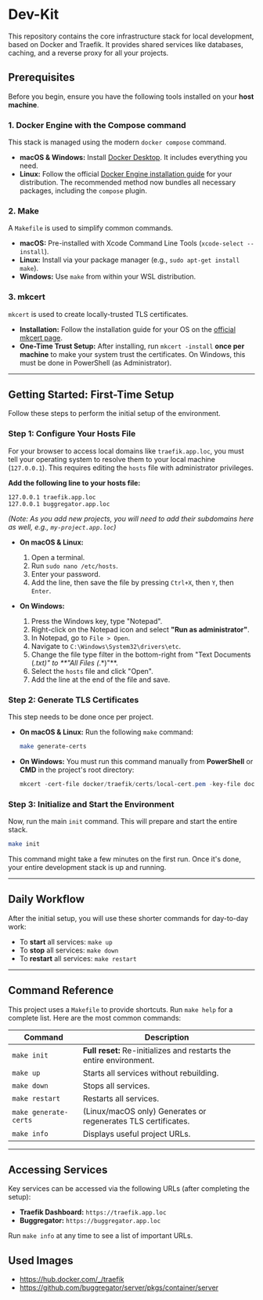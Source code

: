 # Dev-Kit

This repository contains the core infrastructure stack for local development, based on Docker and Traefik. It provides shared services like databases, caching, and a reverse proxy for all your projects.

## Prerequisites

Before you begin, ensure you have the following tools installed on your **host machine**.

### 1. Docker Engine with the Compose command
This stack is managed using the modern `docker compose` command.

-   **macOS & Windows:** Install [Docker Desktop](https://www.docker.com/products/docker-desktop/). It includes everything you need.
-   **Linux:** Follow the official [Docker Engine installation guide](https://docs.docker.com/engine/install/) for your distribution. The recommended method now bundles all necessary packages, including the `compose` plugin.

### 2. Make
A `Makefile` is used to simplify common commands.

-   **macOS:** Pre-installed with Xcode Command Line Tools (`xcode-select --install`).
-   **Linux:** Install via your package manager (e.g., `sudo apt-get install make`).
-   **Windows:** Use `make` from within your WSL distribution.

### 3. mkcert
`mkcert` is used to create locally-trusted TLS certificates.

-   **Installation:** Follow the installation guide for your OS on the [official mkcert page](https://github.com/FiloSottile/mkcert#installation).
-   **One-Time Trust Setup:** After installing, run `mkcert -install` **once per machine** to make your system trust the certificates. On Windows, this must be done in PowerShell (as Administrator).

---

## Getting Started: First-Time Setup

Follow these steps to perform the initial setup of the environment.

### Step 1: Configure Your Hosts File
For your browser to access local domains like `traefik.app.loc`, you must tell your operating system to resolve them to your local machine (`127.0.0.1`). This requires editing the `hosts` file with administrator privileges.

**Add the following line to your hosts file:**
```
127.0.0.1 traefik.app.loc
127.0.0.1 buggregator.app.loc
```
*(Note: As you add new projects, you will need to add their subdomains here as well, e.g., `my-project.app.loc`)*

-   **On macOS & Linux:**
    1.  Open a terminal.
    2.  Run `sudo nano /etc/hosts`.
    3.  Enter your password.
    4.  Add the line, then save the file by pressing `Ctrl+X`, then `Y`, then `Enter`.

-   **On Windows:**
    1.  Press the Windows key, type "Notepad".
    2.  Right-click on the Notepad icon and select **"Run as administrator"**.
    3.  In Notepad, go to `File > Open`.
    4.  Navigate to `C:\Windows\System32\drivers\etc`.
    5.  Change the file type filter in the bottom-right from "Text Documents (*.txt)" to **"All Files (*.*)"**.
    6.  Select the `hosts` file and click "Open".
    7.  Add the line at the end of the file and save.

### Step 2: Generate TLS Certificates
This step needs to be done once per project.

-   **On macOS & Linux:**
    Run the following `make` command:
    ```bash
    make generate-certs
    ```

-   **On Windows:**
    You must run this command manually from **PowerShell** or **CMD** in the project's root directory:
    ```powershell
    mkcert -cert-file docker/traefik/certs/local-cert.pem -key-file docker/traefik/certs/local-key.pem "app.loc" "*.app.loc"
    ```

### Step 3: Initialize and Start the Environment
Now, run the main `init` command. This will prepare and start the entire stack.

```bash
make init
```
This command might take a few minutes on the first run. Once it's done, your entire development stack is up and running.

---

## Daily Workflow

After the initial setup, you will use these shorter commands for day-to-day work:

-   To **start** all services: `make up`
-   To **stop** all services: `make down`
-   To **restart** all services: `make restart`

---

## Command Reference

This project uses a `Makefile` to provide shortcuts. Run `make help` for a complete list. Here are the most common commands:

| Command             | Description                                                                 |
| ------------------- | --------------------------------------------------------------------------- |
| `make init`         | **Full reset:** Re-initializes and restarts the entire environment.         |
| `make up`           | Starts all services without rebuilding.                                     |
| `make down`         | Stops all services.                                                         |
| `make restart`      | Restarts all services.                                                      |
| `make generate-certs`| (Linux/macOS only) Generates or regenerates TLS certificates.               |
| `make info`         | Displays useful project URLs.                                               |

---

## Accessing Services

Key services can be accessed via the following URLs (after completing the setup):

-   **Traefik Dashboard:** `https://traefik.app.loc`
-   **Buggregator:** `https://buggregator.app.loc`

Run `make info` at any time to see a list of important URLs.


## Used Images

- https://hub.docker.com/_/traefik
- https://github.com/buggregator/server/pkgs/container/server